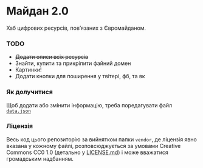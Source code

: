 Майдан 2.0
==========

Хаб цифрових ресурсів, пов’язаних з Євромайданом.

### TODO

  - ~~Додати описи всіх ресурсів~~
  - Знайти, купити та прикріпити файний домен
  - Картинки!
  - Додати кнопки для поширення у твітері, фб, та вк

### Як долучитися
Щоб додати або змінити інформацію, треба поредагувати файл [`data.json`](https://github.com/maidan-next/maidan-2.0/blob/gh-pages/data.json)

### Ліцензія
Весь код цього репозиторію за вийнятком папки `vendor`, де ліцензія явно вказана у кожному файлі,  розповсюджується за умовами Сreative Commons CC0 1.0 (детально у [LICENSE.md](https://github.com/maidan-next/maidan-2.0/blob/gh-pages/LICENSE.md)) і може вважатися громадським надбанням.
